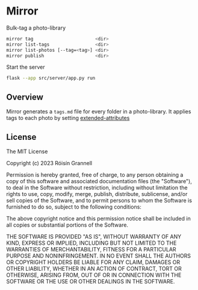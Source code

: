 
# Mirror

Bulk-tag a photo-library

```sh
mirror tag                       <dir>
mirror list-tags                 <dir>
mirror list-photos [--tag=<tag>] <dir>
mirror publish                   <dir>
```

Start the server

```sh
flask --app src/server/app.py run
```

## Overview

Mirror generates a `tags.md` file for every folder in a photo-library. It applies tags to each photo by setting [extended-attributes](https://en.wikipedia.org/wiki/Extended_file_attributes)

## License

The MIT License

Copyright (c) 2023 Róisín Grannell

Permission is hereby granted, free of charge, to any person obtaining a copy of this software and associated documentation files (the "Software"), to deal in the Software without restriction, including without limitation the rights to use, copy, modify, merge, publish, distribute, sublicense, and/or sell copies of the Software, and to permit persons to whom the Software is furnished to do so, subject to the following conditions:

The above copyright notice and this permission notice shall be included in all copies or substantial portions of the Software.

THE SOFTWARE IS PROVIDED "AS IS", WITHOUT WARRANTY OF ANY KIND, EXPRESS OR IMPLIED, INCLUDING BUT NOT LIMITED TO THE WARRANTIES OF MERCHANTABILITY, FITNESS FOR A PARTICULAR PURPOSE AND NONINFRINGEMENT. IN NO EVENT SHALL THE AUTHORS OR COPYRIGHT HOLDERS BE LIABLE FOR ANY CLAIM, DAMAGES OR OTHER LIABILITY, WHETHER IN AN ACTION OF CONTRACT, TORT OR OTHERWISE, ARISING FROM, OUT OF OR IN CONNECTION WITH THE SOFTWARE OR THE USE OR OTHER DEALINGS IN THE SOFTWARE.

